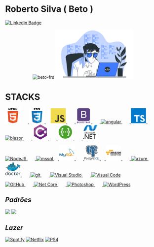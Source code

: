 # Roberto Silva ( Beto )
[![Linkedin Badge](https://img.shields.io/badge/-LinkedIn-white?style=for-the-badge&logo=Linkedin&logoColor=0A66c2&link=https://www.linkedin.com/in/fcorobertodasilva/)](https://www.linkedin.com/in/fcorobertodasilva/)


<p align="center"> <img src="https://github-readme-stats.vercel.app/api/top-langs/?username=beto-frs&show_icons=true&title_color=000000&layout=compact&bg_color=DEG,Edf0f1,F5F5F5,Edf0f1&hide_border=true&langs_count=10" alt="beto-frs">
<img src="study.png" alt="Study" width="50%">
</p>
  
# STACKS

<p><a href="https://www.w3.org/html/" target="_blank"> <img src="https://raw.githubusercontent.com/devicons/devicon/master/icons/html5/html5-original-wordmark.svg" alt="html5" width="50" height="50"/></a>      <a href="https://www.w3schools.com/css/" target="_blank"> <img src="https://raw.githubusercontent.com/devicons/devicon/master/icons/css3/css3-original-wordmark.svg" alt="css3" width="50" height="50"/> </a>   
<a href="https://developer.mozilla.org/en-US/docs/Web/JavaScript" target="_blank"> <img src="https://raw.githubusercontent.com/devicons/devicon/master/icons/javascript/javascript-original.svg" alt="javascript" width="50" height="50"/> </a>      <a href="https://getbootstrap.com" target="_blank"> <img src="https://raw.githubusercontent.com/devicons/devicon/master/icons/bootstrap/bootstrap-plain-wordmark.svg" alt="bootstrap" width="50" height="50"/> </a>      <a href="https://angular.io" target="_blank"> <img src="https://angular.io/assets/images/logos/angular/angular.svg" alt="angular" width="50" height="50"/> </a>      <a href="https://www.typescriptlang.org/" target="_blank"> <img src="https://raw.githubusercontent.com/devicons/devicon/master/icons/typescript/typescript-original.svg" alt="typescript" width="50" height="50"/> </a>      <a href="https://dotnet.microsoft.com/apps/aspnet/web-apps/blazor" target="_blank"> <img src="https://cdn.worldvectorlogo.com/logos/blazor.svg" alt="blazor" width="50" height="50"/> </a>      <a href="https://www.w3schools.com/cs/" target="_blank"> <img src="https://raw.githubusercontent.com/devicons/devicon/master/icons/csharp/csharp-original.svg" alt="csharp" width="50" height="50"/> </a>      <a href="https://swagger.io/" target="_blank"> <img src="swagger.svg" alt="Swagger" width="50" height="50"/> </a>      <a href="https://dotnet.microsoft.com/" target="_blank"> <img src="https://raw.githubusercontent.com/devicons/devicon/master/icons/dot-net/dot-net-original-wordmark.svg" alt="dotnet" width="50" height="50"/> </a></p><p><a href="https://nodejs.org/en/" target="_blank"> <img src="https://nodejs.org/static/images/logo.svg" alt="NodeJS" width="50" height="50"/> </a>      <a href="https://www.microsoft.com/en-us/sql-server" target="_blank"> <img src="https://www.svgrepo.com/show/303229/microsoft-sql-server-logo.svg" alt="mssql" width="50" height="50"/> </a>   <a href="https://www.mysql.com/" target="_blank"> <img src="https://raw.githubusercontent.com/devicons/devicon/master/icons/mysql/mysql-original-wordmark.svg" alt="mysql" width="50" height="50"/> </a>      <a href="https://www.postgresql.org" target="_blank"> <img src="https://raw.githubusercontent.com/devicons/devicon/master/icons/postgresql/postgresql-original-wordmark.svg" alt="postgresql" width="50" height="50"/> </a>    <a href="https://aws.amazon.com" target="_blank"> <img src="https://raw.githubusercontent.com/devicons/devicon/master/icons/amazonwebservices/amazonwebservices-original-wordmark.svg" alt="aws" width="50" height="50"/> </a>      <a href="https://azure.microsoft.com/en-in/" target="_blank"> <img src="https://www.vectorlogo.zone/logos/microsoft_azure/microsoft_azure-icon.svg" alt="azure" width="50" height="50"/> </a>      <a href="https://www.docker.com/" target="_blank"> <img src="https://raw.githubusercontent.com/devicons/devicon/master/icons/docker/docker-original-wordmark.svg" alt="docker" width="50" height="50"/> </a>      <a href="https://git-scm.com/" target="_blank"> <img src="https://www.vectorlogo.zone/logos/git-scm/git-scm-icon.svg" alt="git" width="50" height="50"/> </a>      <a href="https://visualstudio.microsoft.com/pt-br/" target="_blank"> <img src="https://visualstudio.microsoft.com/wp-content/uploads/2019/06/BrandVisualStudioWin2019-3.svg" alt="Visual Studio" width="50" height="50"/> </a>      <a href="https://code.visualstudio.com/" target="_blank"> <img src="https://cdn.jsdelivr.net/gh/devicons/devicon/icons/vscode/vscode-original.svg" alt="Visual Code" width="50" height="50"/> </a></p><p><a href="https://github.com/" target="_blank"> <img src="https://cdn.jsdelivr.net/gh/devicons/devicon/icons/github/github-original.svg" alt="GitHub" width="50" height="50"/> </a>      <a href="https://dotnet.microsoft.com/download" target="_blank"> <img src="https://cdn.jsdelivr.net/gh/devicons/devicon/icons/dotnetcore/dotnetcore-original.svg" alt="Net Core" width="50" height="50"/> </a>      <a href="https://www.adobe.com/br/products/photoshop.html" target="_blank"> <img src="https://www.adobe.com/content/dam/cc/tnt/emea/emea0856/photoshop.svg" alt="Photoshop" width="50" height="50"/> </a>      <a href="https://wordpress.com/pt-br/" target="_blank"> <img src="https://cdn.jsdelivr.net/gh/devicons/devicon/icons/wordpress/wordpress-original.svg" alt="WordPress" width="50" height="50"/> </a></p>


## *Padrões*

[![](https://img.shields.io/badge/-S.O.L.I.D.-black?style=for-the-badge&logo=csharp&logoColor=B0E2FF)](https://github.com/beto-frs/SOLID) [![](https://img.shields.io/badge/-Design%20Patterns-black?style=for-the-badge&logo=csharp&logoColor=B0E2FF)](https://github.com/beto-frs/Design_Patterns)


## *Lazer*
[![Spotify](https://img.shields.io/badge/-Spotify-black?style=for-the-badge&logo=spotify)](#Lazer)    [![Netflix](https://img.shields.io/badge/-Netflix-black?style=for-the-badge&logo=netflix&logoColor=e50914)](#Lazer)     [![PS4](https://img.shields.io/badge/-Playstation%204-black?style=for-the-badge&logo=playstation-4&logoColor=white)](#Lazer)
